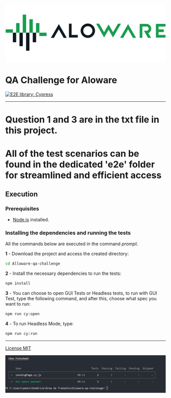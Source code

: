 ![picture alt](images/aloware.webp "Alloware Logo")

# QA Challenge for Aloware
[![E2E library: Cypress](https://img.shields.io/badge/E2E%20Framework-Cypress-blue)](https://www.cypress.io/)

---

# Question 1 and 3 are in the txt file in this project.

# All of the test scenarios can be found in the dedicated 'e2e' folder for streamlined and efficient access

## Execution

### Prerequisites

- [Node.js](https://nodejs.org/en/download/) installed.

### Installing the dependencies and running the tests

All the commands below are executed in the command _prompt_.

**1** - Download the project and access the created directory:

```sh
cd Alloware-qa-challenge
```

**2** - Install the necessary dependencies to run the tests:

```sh
npm install
```

**3** - You can choose to open GUI Tests or Headless tests, to run with GUI Test, type the following command, and after this, choose what spec you want to run:

```sh
npm run cy:open
```

**4** - To run Headless Mode, type:

```sh
npm run cy:run
```
---

[License MIT](/LICENSE)

![picture alt](images/testScreenshot.png "Test Result")